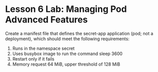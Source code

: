 # Lesson 6 Lab: Managing Pod Advanced Features

Create a manifest file that defines the secret-app application (pod; not a deployment), which should meet the following requirements:

1. Runs in the namespace secret
2. Uses busybox image to run the command sleep 3600
3. Restart only if it fails
4. Memory request 64 MiB, upper threshold of 128 MiB
